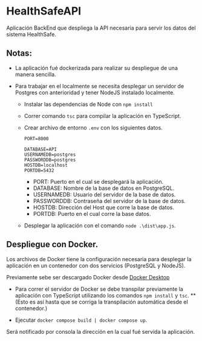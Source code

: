 # HealthSafeAPI
Aplicación BackEnd que despliega la API necesaria para servir los datos del sistema HealthSafe.

## Notas:
* La aplicación fué dockerizada para realizar su despliegue de una manera sencilla.

* Para trabajar en el localmente se necesita desplegar un servidor de Postgres con anterioridad y tener NodeJS instalado localmente.
  * Instalar las dependencias de Node con ```npm install```
  * Correr comando ```tsc``` para compilar la aplicación en TypeScript.
  * Crear archivo de entorno ```.env``` con los siguientes datos.
  
      ~~~
      PORT=8000 
      
      DATABASE=API
      USERNAMEDB=postgres
      PASSWORDDB=postgres
      HOSTDB=localhost
      PORTDB=5432
      ~~~
      
       * PORT: Puerto en el cual se desplegará la aplicación.
       * DATABASE: Nombre de la base de datos en PostgreSQL.
       * USERNAMEDB: Usuario del servidor de la base de datos.
       * PASSWORDDB: Contraseña del servidor de la base de datos.
       * HOSTDB: Dirección del Host que corre la base de datos.
       * PORTDB: Puerto en el cual corre la base datos.
       
  * Desplegar la aplicación con el comando ```node .\dist\app.js```.
 
## Despliegue con Docker.
Los archivos de Docker tiene la configuración necesaria para desplegar la aplicación en un contenedor con dos servicios (PostgreSQL y NodeJS).

Previamente sebe ser descargado Docker desde [Docker Desktop]( https://www.docker.com/get-started )

* Para correr el servidor de Docker se debe transpilar previamente la aplicación con TypeScript utilizando los comandos ```npm install``` y ```tsc```. 
** (Esto es así hasta que se corriga la transpilación automática desde el contenedor.)

* Ejecutar ```docker compose build | docker compose up```. 

Será notificado por consola la dirección en la cual fué servida la aplicación.
 

